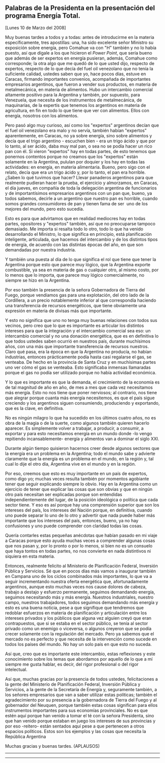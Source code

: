 Palabras de la Presidenta en la presentación del programa Energía Total.
------------------------------------------------------------------------

[Lunes 10 de Marzo del 2008]

Muy buenas tardes a todos y a todas: antes de introducirme en la materia
específicamente, tres apostillas: una, ha sido excelente señor Ministro
su exposición sobre energía, pero Comahue va con "H" también y no lo
había puesto, así que dígale a los que hicieron el *Power Point*, que
sería bueno que además de ser expertos en energía pusieran, además,
Comahue como corresponde; la otra algo que me quedó de lo que usted
dijo, respecto de expertos, respecto de lo que decía del fuel oil
venezolano que no tenía la suficiente calidad, ustedes saben que yo,
hace pocos días, estuve en Caracas, firmando importantes convenios,
acompañada de importantes empresarios argentinos, que fueron a vender
sus productos, en materia de metalmecánica, en materia de alimentos.
Hubo un intercambio comercial altamente positivo para la Argentina y
también, por supuesto, para Venezuela, que necesita de los instrumentos
de metalmecánica, de maquinarias, de la expertis que tenemos los
argentinos en materia de agricultura, en fin en todo lo que tiene que
ver con alimentos. Ellos con energía, nosotros con los alimentos.

Pero pasó algo muy curioso, así como los "expertos" argentinos decían
que el fuel oil venezolano era malo y no servía, también habían
"expertos" aparentemente, en Caracas, no ya sobre energía, sino sobre
alimentos y decía que el trigo argentino - escuchen bien - era un trigo
ácido y que por lo tanto, al ser ácido, daba muy mal pan, o sea no se
podía hacer un rico pan con él. Si vieron "expertos" hay en todas
partes, de esto tenemos que ponernos contentos porque no creamos que los
"expertos" están solamente en la Argentina, pululan por doquier y los
hay en todas las actividades: en energía, en materia alimentaria. Bueno,
pero sigo con el relato, decía que era un trigo ácido y, por lo tanto,
el pan era horrible. ¿Saben lo qué tuvimos que hacer? Llevar panaderos
argentinos para que realmente pudieran hacer la prueba, el ejercicio y
almorzamos, en Caracas, el día jueves, en compañía de toda la delegación
argentina de funcionarios y de importantísimos empresarios argentinos
con un pan que, bueno, ya todos sabemos, decirle a un argentino que
nuestro pan es horrible, cuando somos grandes consumidores de pan y
tienen fama de ser  uno de los mejores del mundo, pero esto sucedía.

Esto es para que advirtamos que en realidad mediocres hay en todas
partes, opositores y "expertos" también, así que no preocuparse tampoco
demasiado. Me importa si resalta todo lo otro, todo lo que ha venido
desarrollando el Ministro, lo que significa en principio, está
planificación inteligente, articulada, que hacemos del intercambio y de
los distintos tipos de energía, de acuerdo con las distintas épocas del
año, en que son demandadas por nuestra industria.

Y también una puesta al día de lo que significa el rol que tiene que
tener la Argentina porque esto que parece muy lógico, que la Argentina
exporte combustible, ya sea en materia de gas o cualquier otro, al mismo
costo, por lo menos que lo importa, que parece muy lógico
comercialmente, no siempre se hizo en la Argentina.

Por eso también la presencia de la señora Gobernadora de Tierra del
Fuego, porque vendíamos gas para una explotación, del otro lado de la
Cordillera, a un precio notablemente inferior al que correspondía
haciendo una transferencia de recursos energéticos, que tiene obviamente
una expresión en materia de divisas más que importante.

Y esto no significa que uno no tenga muy buenas relaciones con todos sus
vecinos, pero creo que lo que es importante es articular los distintos
intereses para que la integración y el intercambio comercial sea eso: un
intercambio comercial y no una donación energética, que es en definitiva
lo que todos ustedes saben ocurrió en nuestros país, durante muchísimos
años, con una más que importante transferencia de recursos nuestros.
Claro qué pasa, era la época en que la Argentina no producía, no habían
industrias, entonces prácticamente podía hasta casi regalarse el gas, se
venteaba. De hecho en la provincia de Santa Cruz y en muchísimas partes
uno ver cómo el gas se venteaba. Esto significaba inmensas llamaradas
porque el gas no podía ser utilizado porque no había actividad
económica.

Y lo que es importante es que la demanda, el crecimiento de la economía
es de tal magnitud de año en año, de mes a mes que cada vez necesitamos
más energía. Esto no nos tiene que poner nerviosos; al contrario, nos
tiene que alegrar porque cuanta más energía necesitemos, es que el país
sigue creciendo y los argentinos siguen consumiendo, produciendo y
exportando, que es la clave, en definitiva.

No es ningún milagro lo que ha sucedido en los últimos cuatro años, no
es obra de la magia o de la suerte, como algunos también quieren hacerlo
aparecer. Es simplemente volver a trabajar, a producir, a consumir, a
exportar y para esto necesitamos energía en un mundo donde -lo vengo
repitiendo incansablemente- energía y alimentos van a dominar el siglo
XXI.

Durante algún tiempo quisieron hacernos creer desde algunos sectores que
la energía era un problema en la Argentina; todo el mundo sabe y
advierte claramente que la energía es un problema en el mundo, en la
región y, tal cual lo dije el otro día, Argentina vive en el mundo y en
la región.

Por eso, creemos que esto es muy importante en un país de expertos, como
digo yo; muchas veces resulta también por momentos agobiante tener que
seguir explicando siempre lo obvio. Hay en la Argentina como un
ejercicio de tener que explicar las cosas que son obvias y que en ningún
otro país necesitan ser explicadas porque son entendidas
independientemente del lugar, de la posición ideológica o política que
cada sector tiene. Y eso es así porque hay una comprensión superior que
son los intereses del país, los intereses del Nación porque, en
definitiva, cuando uno puede separar lo uno de lo otro y advertir que
nada puede haber más importante que los intereses del país, entonces,
bueno, ya no hay confusiones y uno puede comprender con claridad todas
las cosas.

Quería contarles estas pequeñas anécdotas que habían pasado en mi viaje
a Caracas porque esto ayuda muchas veces a comprender algunas cosas que
nos pasan y, por lo pronto o por lo menos, si bien no es un consuelo que
haya tontos en todas partes, no nos convierte en nada distintivos ni
siquiera en esta materia.

Entonces, realmente felicito al Ministerio de Planificación Federal,
Inversión Pública y Servicios. Sé que en pocos días más vamos a
inaugurar también en Campana uno de los ciclos combinados más
importantes, lo que va a seguir incrementando nuestra oferta energética
que, afortunadamente argentinos, aunque esto muchas veces nos cause
dolores de cabeza, trabajo a destajo y esfuerzo permanente, seguimos
demandando energía, seguimos necesitando más y más energía. Nuestros
industriales, nuestro campo, nuestros trabajadores, todos seguimos
demandando más energía y esto es una buena noticia, pese a que
signifique que tendremos que redoblar esfuerzos en materia de
planificación y articulación entre los intereses privados y los públicos
que alguna vez alguien creyó que eran contrapuestos, que si se estaba en
el sector público, se tenía al sector privado como un enemigo o
viceversa, o algunos creyeron que se podía crecer solamente con la
regulación del mercado. Pero ya sabemos que el mercado no es perfecto y
que necesita de la intervención como sucede en todos los países del
mundo. No hay un solo país en que esto no suceda.

Así que, creo que es importante este intercambio, estas reflexiones y
este conocimiento sobre los temas que abordamos por aquello de lo que a
mí siempre me gusta hablar, es decir, del rigor profesional o del rigor
intelectual.

Así que, muchas gracias por la presencia de todos ustedes,
felicitaciones a la gente del Ministerio de Planificación Federal,
Inversión Pública y Servicios, a la gente de la Secretaría de Energía y,
seguramente también, a los señores empresarios que van a saber utilizar
estas políticas; también el agradecimiento por su presencia a la
gobernadora de Tierra del Fuego y al gobernador del Neuquen, porque
también estas cosas significan para ellos instrumentos importantes para
sus economías provinciales. No es que estén aquí porque han venido a
tomar el té con la señora Presidenta, sino que han venido porque estaban
en juego los intereses de sus provincias y por eso -reitero- están
sentados aquí pese a que pertenecen a otros espacios políticos. Estos
son los ejemplos y las cosas que necesita la República Argentina

Muchas gracias y buenas tardes. (APLAUSOS)    

****

****
